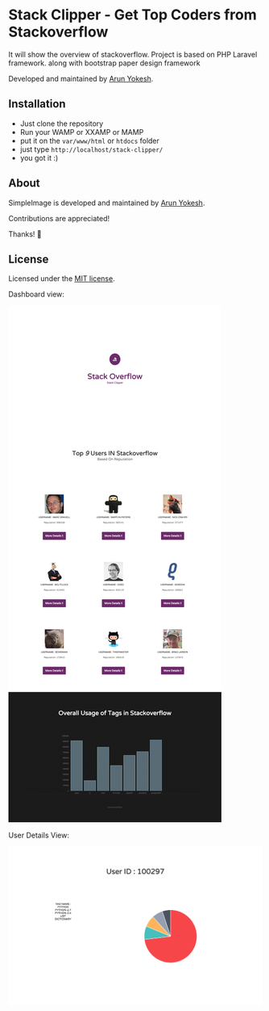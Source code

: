 # Stack Clipper - Get Top Coders from Stackoverflow

It will show the overview of stackoverflow. Project is based on PHP Laravel framework. along with bootstrap paper design framework

Developed and maintained by [Arun Yokesh](https://www.facebook.com/ayokesh).

## Installation
- Just clone the repository
- Run your WAMP or XXAMP or MAMP
- put it on the `var/www/html` or `htdocs` folder
- just type `http://localhost/stack-clipper/`
- you got it :)

## About

SimpleImage is developed and maintained by [Arun Yokesh](https://www.facebook.com/ayokesh).

Contributions are appreciated!

Thanks! 🙌

## License

Licensed under the [MIT license](http://opensource.org/licenses/MIT).

Dashboard view:

![alt tag](https://github.com/yokesharun/stack-clipper/blob/master/screenshots/dashboard.png)

User Details View:

![alt tag](https://github.com/yokesharun/stack-clipper/blob/master/screenshots/user_details.png)
